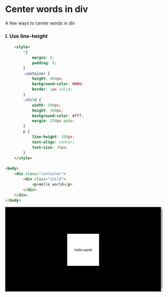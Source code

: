 # Center words in div
A few ways to center words in div

### I. Use line-height
```HTML
    <style>
        *{
            margin: 0;
            padding: 0;
        }
        .container {
            height: 800px;
            background-color: #000;
            border: 1px solid;
        }
        .child {
            width: 300px;
            height: 300px;
            background-color: #fff;
            margin: 250px auto;
        }
        p {
            line-height: 300px;
            text-align: center;
            font-size: 30px;
        }
    </style>

<body>
    <div class="container">
        <div class="child">
            <p>Hello world</p>
        </div>
    </div>
</body>
```
![image](https://raw.githubusercontent.com/ShiyuLi05/center-div-in-css/main/center-words.png)

